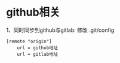 # github相关

1、同时同步到github与gitlab:
修改 .git/config

```
[remote "origin"]
	url = github地址
	url = gitlab地址
```


